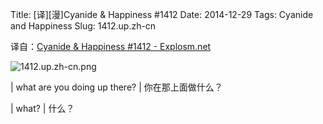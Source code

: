 Title: [译][漫]Cyanide & Happiness #1412
Date: 2014-12-29
Tags: Cyanide and Happiness
Slug: 1412.up.zh-cn

译自：[Cyanide & Happiness #1412 - Explosm.net](http://explosm.net/comics/1412/)


![1412.up.zh-cn.png](/static/images/comics/1412.up.zh-cn.png)


| what are you doing up there?
| 你在那上面做什么？

| what?
| 什么？